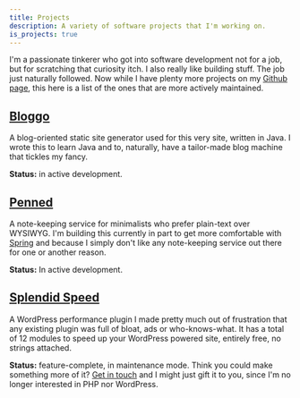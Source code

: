 ```yaml
---
title: Projects
description: A variety of software projects that I'm working on.
is_projects: true
---
```


I'm a passionate tinkerer who got into software development not for a job, but 
for scratching that curiosity itch. I also really like building stuff. The
job just naturally followed. Now while I have plenty more projects on my
[Github page](https://github.com/soynomm), this here is a list of the ones that are more actively 
maintained.

## [Bloggo](https://github.com/soynomm/bloggo)

A blog-oriented static site generator used for this very site, written in 
Java. I wrote this to learn Java and to, naturally, have a tailor-made blog 
machine that tickles my fancy.

**Status:** in active development.

## [Penned](https://github.com/soynomm/penned)

A note-keeping service for minimalists who prefer plain-text over WYSIWYG. I'm building this currently in part to get more comfortable with [Spring](https://spring.io) and because I simply don't like any note-keeping service out there for one or another reason.

**Status:** In active development.

## [Splendid Speed](https://wordpress.org/plugins/splendid-speed/)

A WordPress performance plugin I made pretty much out of frustration that any 
existing plugin was full of bloat, ads or who-knows-what. It has a total of 12
modules to speed up your WordPress powered site, entirely free, no strings attached.

**Status:** feature-complete, in maintenance mode. Think you could make something more of it? [Get in touch](mailto:nomm@nomm.xyz) and I might just gift it to you, since I'm no longer interested in PHP nor WordPress.